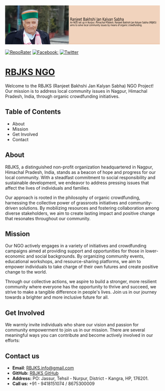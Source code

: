 [![RBJKS NGO](assets/images/hero.png)](https://rbjks.github.io/index.html)

[![RepoRater](https://repo-rater.eddiehub.io/api/badge?owner=rbjks&name=rbjks.github.io)](https://repo-rater.eddiehub.io/rate?owner=rbjks&name=rbjks.github.io)
[![Facebook:](https://icons8.com/icon/118468/facebook)](https://www.facebook.com/akil.bakhshi/)
[![Twitter](https://icons8.com/icon/107615/twitter-squared)](https://twitter.com/a_bsays?lang=en)





# [RBJKS NGO](https://rbjks.github.io/index.html)

Welcome to the RBJKS (Ranjeet Bakhshi Jan Kalyan Sabha) NGO Project! Our mission is to address local community issues in Nagpur, Himachal Pradesh, India, through organic crowdfunding initiatives.

## Table of Contents

  - About
  - Mission
  - Get Involved
  - Contact

## About

RBJKS, a distinguished non-profit organization headquartered in Nagpur, Himachal Pradesh, India, stands as a beacon of hope and progress for our local community. With a steadfast commitment to social responsibility and sustainable development, we endeavor to address pressing issues that affect the lives of individuals and families.

Our approach is rooted in the philosophy of organic crowdfunding, harnessing the collective power of grassroots initiatives and community-driven solutions. By mobilizing resources and fostering collaboration among diverse stakeholders, we aim to create lasting impact and positive change that resonates throughout our community.

## Mission

Our NGO actively engages in a variety of initiatives and crowdfunding campaigns aimed at providing support and opportunities for those in lower-economic and social backgrounds. By organizing community events, educational workshops, and resource-sharing platforms, we aim to empower individuals to take charge of their own futures and create positive change to the world.

Through our collective actions, we aspire to build a stronger, more resilient community where everyone has the opportunity to thrive and succeed, we strive to make a tangible difference in people's lives. Join us in our journey towards a brighter and more inclusive future for all.

## Get Involved

We warmly invite individuals who share our vision and passion for community empowerment to join us in our mission. There are several meaningful ways you can contribute and become actively involved in our efforts:

## Contact us

  - **Email**: RBJKS.info@gmail.com
  - **GitHub:** [RBJKS GitHub](https://github.com/rbjks)
  - **Address:** PO: Jassur, Tehsil - Nurpur, District - Kangra, HP, 176201.
  - **Call us:** +91 - 9418151074 / 8675300009

